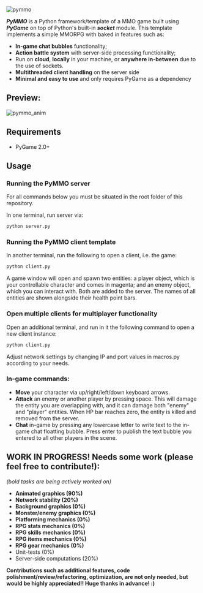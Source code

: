 
![pymmo](https://github.com/luisoutomaior/pymmo/blob/main/pymmo.png?raw=true)



**_PyMMO_** is a Python framework/template of a MMO game built using **_PyGame_** on top of Python's built-in **_socket_** module. This template implements a simple MMORPG with baked in features such as:
- **In-game chat bubbles** functionality;
- **Action battle system** with server-side processing functionality;
- Run on **cloud**, **locally** in your machine, or **anywhere in-between** due to the use of sockets.
- **Multithreaded client handling** on the server side
- **Minimal and easy to use** and only requires PyGame as a dependency

## Preview:
![pymmo_anim](https://user-images.githubusercontent.com/5900245/118595424-48c0aa80-b768-11eb-874f-af1c4893413f.gif)

## Requirements
- PyGame 2.0+

## Usage

### Running the PyMMO server
For all commands below you must be situated in the root folder of this repository.

In one terminal, run server via:
```sh
python server.py
```

### Running the PyMMO client template 
In another terminal, run the following to open a client, i.e. the game: 

```sh
python client.py
````

A game window will open and spawn two entities: a player object, which is your controllable character and comes in magenta; and an enemy object, which you can interact with. Both are added to the server. The names of all entities are shown alongside their health point bars.

### Open multiple clients for multiplayer functionality

Open an additional terminal, and run in it the following command to open a new client instance:
```sh
python client.py
````


Adjust network settings by changing IP and port values in macros.py according to your needs.

### In-game commands:
- **Move** your character via up/right/left/down keyboard arrows. 
- **Attack** an enemy or another player by pressing space. This will damage the entity you are overlapping with, and it can damage both "enemy" and "player" entities. When HP bar reaches zero, the entity is killed and removed from the server. 
- **Chat** in-game by pressing any lowercase letter to write text to the in-game chat floatting bubble. Press enter to publish the text bubble you entered to all other players in the scene.







## WORK IN PROGRESS! Needs some work (please feel free to contribute!):


_(bold tasks are being actively worked on)_
- **Animated graphics (90%)**
- **Network stability (20%)**
- **Background graphics (0%)**
- **Monster/enemy graphics (0%)**
- **Platforming mechanics (0%)**
- **RPG stats mechanics (0%)**
- **RPG skills mechanics (0%)**
- **RPG items mechanics (0%)**
- **RPG gear mechanics (0%)**
- Unit-tests (0%)
- Server-side computations (20%)


**Contributions such as additional features, code polishment/review/refactoring, optimization, are not only needed, but would be highly appreciated!! Huge thanks in advance! :)**
